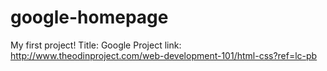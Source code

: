 # google-homepage
My first project!
Title: Google Project
link: http://www.theodinproject.com/web-development-101/html-css?ref=lc-pb